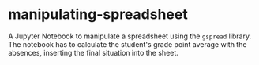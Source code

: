 # manipulating-spreadsheet
 A Jupyter Notebook to manipulate a spreadsheet using the `gspread` library. The notebook has to calculate the student's grade point average with the absences, inserting the final situation into the sheet.
